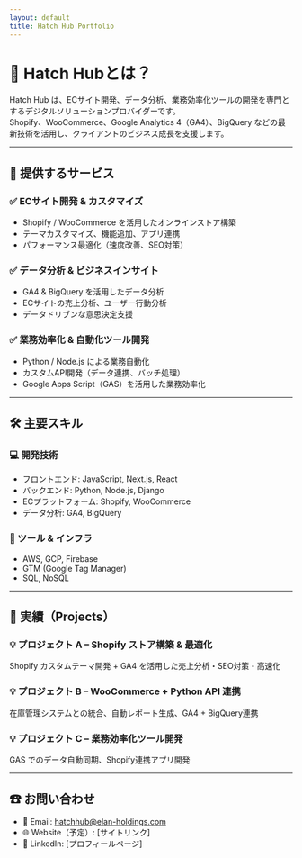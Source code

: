 ```yaml
---
layout: default
title: Hatch Hub Portfolio
---
```


# 🚀 Hatch Hubとは？

Hatch Hub は、ECサイト開発、データ分析、業務効率化ツールの開発を専門とするデジタルソリューションプロバイダーです。  
Shopify、WooCommerce、Google Analytics 4（GA4）、BigQuery などの最新技術を活用し、クライアントのビジネス成長を支援します。

---

## 🔔 提供するサービス

### ✅ ECサイト開発 & カスタマイズ
- Shopify / WooCommerce を活用したオンラインストア構築  
- テーマカスタマイズ、機能追加、アプリ連携  
- パフォーマンス最適化（速度改善、SEO対策）

### ✅ データ分析 & ビジネスインサイト
- GA4 & BigQuery を活用したデータ分析  
- ECサイトの売上分析、ユーザー行動分析  
- データドリブンな意思決定支援

### ✅ 業務効率化 & 自動化ツール開発
- Python / Node.js による業務自動化  
- カスタムAPI開発（データ連携、バッチ処理）  
- Google Apps Script（GAS）を活用した業務効率化

---

## 🛠 主要スキル

### 💻 開発技術
- フロントエンド: JavaScript, Next.js, React  
- バックエンド: Python, Node.js, Django  
- ECプラットフォーム: Shopify, WooCommerce  
- データ分析: GA4, BigQuery

### 🔧 ツール & インフラ
- AWS, GCP, Firebase  
- GTM (Google Tag Manager)  
- SQL, NoSQL

---

## 📂 実績（Projects）

### 💡 プロジェクト A – Shopify ストア構築 & 最適化
Shopify カスタムテーマ開発 + GA4 を活用した売上分析・SEO対策・高速化

### 💡 プロジェクト B – WooCommerce + Python API 連携
在庫管理システムとの統合、自動レポート生成、GA4 + BigQuery連携

### 💡 プロジェクト C – 業務効率化ツール開発
GAS でのデータ自動同期、Shopify連携アプリ開発

---

## ☎ お問い合わせ

- 📧 Email: [hatchhub@elan-holdings.com](mailto:hatchhub@elan-holdings.com)  
- 🌐 Website（予定）: [サイトリンク]  
- 💼 LinkedIn: [プロフィールページ]
